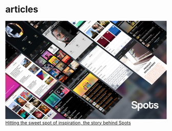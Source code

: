 # articles

[![Spots by @hyperoslo](https://raw.githubusercontent.com/zenangst/articles/master/images/2016-04-12-hitting-the-sweet-spot-of-inspiration-3.png)](https://github.com/zenangst/articles/blob/master/2016-04-12-hitting-the-sweet-spot-of-inspiration.md)
[Hitting the sweet spot of inspiration, the story behind Spots](https://github.com/zenangst/articles/blob/master/2016-04-12-hitting-the-sweet-spot-of-inspiration.md)
